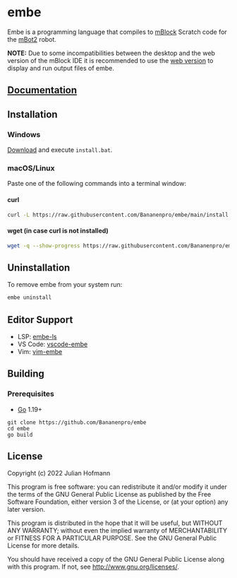 # embe

Embe is a programming language that compiles to [mBlock](https://makeblock.com) Scratch code for the [mBot2](https://education.makeblock.com/mbot2/) robot.

**NOTE:** Due to some incompatibilities between the desktop and the web version of the mBlock IDE it is recommended to use the [web version](https://ide.mblock.cc/) to display and run output files of embe.

## [Documentation](docs/documentation.md)

## Installation

### Windows

[Download](https://github.com/Bananenpro/embe/releases/latest/download/install.bat) and execute `install.bat`.

### macOS/Linux

Paste one of the following commands into a terminal window:

#### curl

```bash
curl -L https://raw.githubusercontent.com/Bananenpro/embe/main/install.sh | bash
```

#### wget (in case curl is not installed)

```bash
wget -q --show-progress https://raw.githubusercontent.com/Bananenpro/embe/main/install.sh -O- | bash
```

## Uninstallation

To remove embe from your system run:

```bash
embe uninstall
```

## Editor Support

- LSP: [embe-ls](https://github.com/Bananenpro/embe-ls)
- VS Code: [vscode-embe](https://github.com/Bananenpro/vscode-embe)
- Vim: [vim-embe](https://github.com/Bananenpro/vim-embe)

## Building

### Prerequisites

- [Go](https://go.dev) 1.19+

```
git clone https://github.com/Bananenpro/embe
cd embe
go build
```

## License

Copyright (c) 2022 Julian Hofmann

This program is free software: you can redistribute it and/or modify
it under the terms of the GNU General Public License as published by
the Free Software Foundation, either version 3 of the License, or
(at your option) any later version.

This program is distributed in the hope that it will be useful,
but WITHOUT ANY WARRANTY; without even the implied warranty of
MERCHANTABILITY or FITNESS FOR A PARTICULAR PURPOSE.  See the
GNU General Public License for more details.

You should have received a copy of the GNU General Public License
along with this program.  If not, see <http://www.gnu.org/licenses/>.

